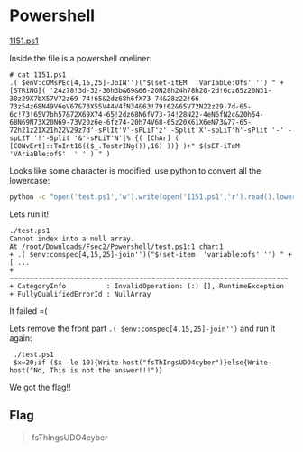 # Powershell

[1151.ps1](1151.ps1)

Inside the file is a powershell oneliner:
```
# cat 1151.ps1 
.( $enV:cOMsPEc[4,15,25]-JoIN'')("$(set-itEM  'VarIabLe:Ofs' '') " +[STRiNG]( '24z78!3d-32-30h3b&69&66-20N28h24h78h20-2d!6cz65z20N31-30z29X7bX57V72z69-74!65&2dz68h6fX73-74&28z22!66-73z54z68N49V6eV67&73X55V44V4fN34&63!79!62&65V72N22z29-7d-65-6c!73!65V7bh57&72X69X74-65!2dz68N6fV73-74!28N22-4eN6fN2c&20h54-68N69N73X20N69-73V20z6e-6fz74-20h74V68-65z20X61X6eN73&77-65-72h21z21X21h22V29z7d'-sPlIt'V'-sPLiT'z' -Split'X'-spLiT'h'-sPlit '-' -spLIT '!'-Split '&'-sPLiT'N'|% {( [ChAr] ( [CONvErt]::ToInt16(($_.TostrINg()),16) ))} )+" $(sET-iTeM 'VAriaBle:ofS'  ' ' ) " )
```
Looks like some character is modified, use python to convert all the lowercase:
```bash
python -c "open('test.ps1','w').write(open('1151.ps1','r').read().lower())"
```
Lets run it!
```
./test.ps1
Cannot index into a null array.
At /root/Downloads/Fsec2/Powershell/test.ps1:1 char:1
+ .( $env:comspec[4,15,25]-join'')("$(set-item  'variable:ofs' '') " +[ ...
+ ~~~~~~~~~~~~~~~~~~~~~~~~~~~~~~~~~~~~~~~~~~~~~~~~~~~~~~~~~~~~~~~~~~~~~
+ CategoryInfo          : InvalidOperation: (:) [], RuntimeException
+ FullyQualifiedErrorId : NullArray
```
It failed =(

Lets remove the front part `.( $env:comspec[4,15,25]-join'')` and run it again:
```
 ./test.ps1
 $x=20;if ($x -le 10){Write-host("fsThIngsUDO4cyber")}else{Write-host("No, This is not the answer!!!")} 
```

We got the flag!!

## Flag
> fsThIngsUDO4cyber